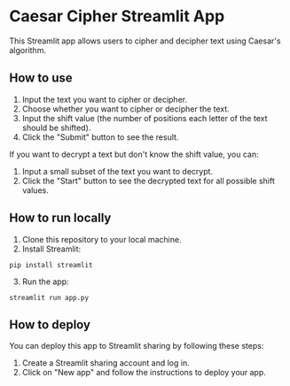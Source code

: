 # Caesar Cipher Streamlit App

This Streamlit app allows users to cipher and decipher text using Caesar's algorithm.

## How to use

1. Input the text you want to cipher or decipher.
2. Choose whether you want to cipher or decipher the text.
3. Input the shift value (the number of positions each letter of the text should be shifted).
4. Click the "Submit" button to see the result.

If you want to decrypt a text but don't know the shift value, you can:

1. Input a small subset of the text you want to decrypt.
2. Click the "Start" button to see the decrypted text for all possible shift values.

## How to run locally

1. Clone this repository to your local machine.
2. Install Streamlit:

`pip install streamlit`

3. Run the app:

`streamlit run app.py`

## How to deploy

You can deploy this app to Streamlit sharing by following these steps:

1. Create a Streamlit sharing account and log in.
2. Click on "New app" and follow the instructions to deploy your app.